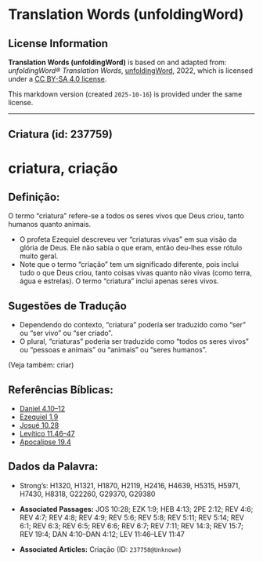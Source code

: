 # Translation Words (unfoldingWord)

## License Information

**Translation Words (unfoldingWord)** is based on and adapted from: _unfoldingWord® Translation Words_, [unfoldingWord](https://unfoldingword.org/utw), 2022, which is licensed under a [CC BY-SA 4.0 license](https://creativecommons.org/licenses/by-sa/4.0/legalcode.en).

This markdown version (created `2025-10-16`) is provided under the same license.



--------------------------------

## Criatura (id: 237759)

criatura, criação
=================

Definição:
----------

O termo “criatura” refere\-se a todos os seres vivos que Deus criou, tanto humanos quanto animais.

* O profeta Ezequiel descreveu ver “criaturas vivas” em sua visão da glória de Deus. Ele não sabia o que eram, então deu\-lhes esse rótulo muito geral.
* Note que o termo “criação” tem um significado diferente, pois inclui tudo o que Deus criou, tanto coisas vivas quanto não vivas (como terra, água e estrelas). O termo “criatura” inclui apenas seres vivos.

Sugestões de Tradução
---------------------

* Dependendo do contexto, “criatura” poderia ser traduzido como “ser” ou “ser vivo” ou “ser criado”.
* O plural, “criaturas” poderia ser traduzido como “todos os seres vivos” ou “pessoas e animais” ou “animais” ou “seres humanos”.

(Veja também: criar)

Referências Bíblicas:
---------------------

* [Daniel 4\.10–12](https://ref.ly/Dan4:10-Dan4:12)
* [Ezequiel 1\.9](https://ref.ly/Ezek1:9)
* [Josué 10\.28](https://ref.ly/Josh10:28)
* [Levítico 11\.46–47](https://ref.ly/Lev11:46-Lev11:47)
* [Apocalipse 19\.4](https://ref.ly/Rev19:4)

Dados da Palavra:
-----------------

* Strong’s: H1320, H1321, H1870, H2119, H2416, H4639, H5315, H5971, H7430, H8318, G22260, G29370, G29380

* **Associated Passages:** JOS 10:28; EZK 1:9; HEB 4:13; 2PE 2:12; REV 4:6; REV 4:7; REV 4:8; REV 4:9; REV 5:6; REV 5:8; REV 5:11; REV 5:14; REV 6:1; REV 6:3; REV 6:5; REV 6:6; REV 6:7; REV 7:11; REV 14:3; REV 15:7; REV 19:4; DAN 4:10–DAN 4:12; LEV 11:46–LEV 11:47
* **Associated Articles:** Criação (ID: `237758@Unknown`)

